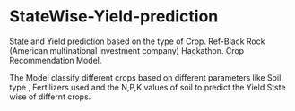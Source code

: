 # StateWise-Yield-prediction
State and Yield prediction based on the type of Crop. Ref-Black Rock (American multinational investment company) Hackathon. Crop Recommendation Model.

The Model classify different crops based on different parameters like Soil type , Fertilizers used and the N,P,K values of soil to predict the Yield Stste wise of differnt crops.
